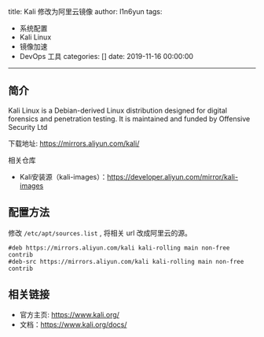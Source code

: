 title: Kali 修改为阿里云镜像
author: l1n6yun
tags: 
 - 系统配置
 - Kali Linux
 - 镜像加速
 - DevOps 工具
categories: []
date: 2019-11-16 00:00:00
---
## 简介

Kali Linux is a Debian-derived Linux distribution designed for digital forensics and penetration testing. It is maintained and funded by Offensive Security Ltd

下载地址: https://mirrors.aliyun.com/kali/

相关仓库
- Kali安装源（kali-images）：https://developer.aliyun.com/mirror/kali-images

## 配置方法

修改 `/etc/apt/sources.list` , 将相关 url 改成阿里云的源。

```
#deb https://mirrors.aliyun.com/kali kali-rolling main non-free contrib
#deb-src https://mirrors.aliyun.com/kali kali-rolling main non-free contrib
```
## 相关链接

- 官方主页: https://www.kali.org/
- 文档：https://www.kali.org/docs/